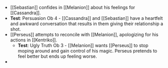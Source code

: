 - [[Sebastian]] confides in [[Melanion]] about his feelings for [[Cassandra]].
- **Test**: Persuasion Ob 4 - [[Cassandra]] and [[Sebastian]] have a heartfelt and awkward conversation that results in them giving their relationship a shot.
- [[Perseus]] attempts to reconcile with [[Melanion]], apologizing for his actions in [[Kentriko]].
	- **Test**: Ugly Truth Ob 3 - [[Melanion]] wants [[Perseus]] to stop moping around and gain control of his magic.  Perseus pretends to feel better but ends up feeling worse.
- 